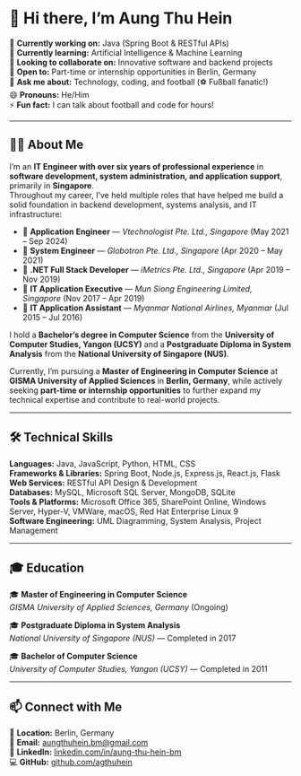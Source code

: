 # 👋 Hi there, I’m Aung Thu Hein

🔭 **Currently working on:** Java (Spring Boot & RESTful APIs)  
🌱 **Currently learning:** Artificial Intelligence & Machine Learning  
👯 **Looking to collaborate on:** Innovative software and backend projects  
🤝 **Open to:** Part-time or internship opportunities in Berlin, Germany  
💬 **Ask me about:** Technology, coding, and football (⚽ Fußball fanatic!)  
😄 **Pronouns:** He/Him  
⚡ **Fun fact:** I can talk about football and code for hours!  

---

## 👨‍💻 About Me

I’m an **IT Engineer with over six years of professional experience** in **software development, system administration, and application support**, primarily in **Singapore**.  
Throughout my career, I’ve held multiple roles that have helped me build a solid foundation in backend development, systems analysis, and IT infrastructure:

- 💼 **Application Engineer** — *Vtechnologist Pte. Ltd., Singapore* (May 2021 – Sep 2024)  
- 💼 **System Engineer** — *Globotron Pte. Ltd., Singapore* (Apr 2020 – May 2021)  
- 💼 **.NET Full Stack Developer** — *iMetrics Pte. Ltd., Singapore* (Apr 2019 – Nov 2019)  
- 💼 **IT Application Executive** — *Mun Siong Engineering Limited, Singapore* (Nov 2017 – Apr 2019)  
- 💼 **IT Application Assistant** — *Myanmar National Airlines, Myanmar* (Jul 2015 – Jul 2016)

I hold a **Bachelor’s degree in Computer Science** from the **University of Computer Studies, Yangon (UCSY)** and a **Postgraduate Diploma in System Analysis** from the **National University of Singapore (NUS)**.  

Currently, I’m pursuing a **Master of Engineering in Computer Science** at **GISMA University of Applied Sciences** in **Berlin, Germany**, while actively seeking **part-time or internship opportunities** to further expand my technical expertise and contribute to real-world projects.  

---

## 🛠️ Technical Skills

**Languages:** Java, JavaScript, Python, HTML, CSS  
**Frameworks & Libraries:** Spring Boot, Node.js, Express.js, React.js, Flask  
**Web Services:** RESTful API Design & Development  
**Databases:** MySQL, Microsoft SQL Server, MongoDB, SQLite  
**Tools & Platforms:** Microsoft Office 365, SharePoint Online, Windows Server, Hyper-V, VMWare, macOS, Red Hat Enterprise Linux 9  
**Software Engineering:** UML Diagramming, System Analysis, Project Management  

---

## 🎓 Education

🎓 **Master of Engineering in Computer Science**  
*GISMA University of Applied Sciences, Germany* (Ongoing)  

🎓 **Postgraduate Diploma in System Analysis**  
*National University of Singapore (NUS)* — Completed in 2017  

🎓 **Bachelor of Computer Science**  
*University of Computer Studies, Yangon (UCSY)* — Completed in 2011  

---

## 📫 Connect with Me

📍 **Location:** Berlin, Germany  
📧 **Email:** [aungthuhein.bm@gmail.com](mailto:aungthuhein.bm@gmail.com)  
💼 **LinkedIn:** [linkedin.com/in/aung-thu-hein-bm](https://www.linkedin.com/in/aung-thu-hein-bm)  
💻 **GitHub:** [github.com/agthuhein](https://github.com/agthuhein)
